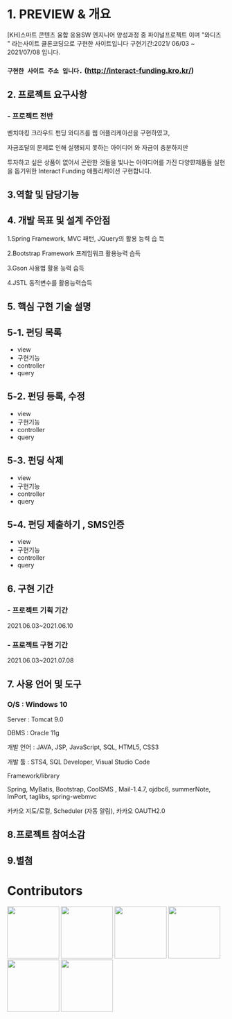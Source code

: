 # 1. PREVIEW & 개요
[KH]스마트 콘텐츠 융합 응용SW 엔지니어 양성과정 중 파이널프로젝트 이며 "와디즈 " 라는사이트 클론코딩으로 구현한 사이트입니다 
구현기간:2021/ 06/03 ~ 2021/07/08 입니다.

### `구현한 사이트 주소 입니다.` (http://interact-funding.kro.kr/)  

## 2. 프로젝트 요구사항

### - 프로젝트 전반

벤치마킹 크라우드 펀딩 와디즈를 웹 어플리케이션을 구현하였고,

자금조달의 문제로 인해 실행되지 못하는 아이디어 와 자금이 충분하지만

투자하고 싶은 상품이 없어서 곤란한 것들을 빛나는 아이디어를 가진 다양햔제품들 실현을 돕기위한 Interact Funding 애플리케이션 구현합니다.

## 3.역할 및 담당기능


## 4. 개발 목표 및 설계 주안점

1.Spring Framework, MVC 패턴, JQuery의 활용 능력 습 득

2.Bootstrap Framework   프레임워크 활용능력 습득

3.Gson 사용법 활용 능력 습득

4.JSTL 동적변수를 활용능력습득

## 5. 핵심 구현 기술 설명

## 5-1. 펀딩 목록

- view
- 구현기능
- controller
- query

## 5-2. 펀딩 등록, 수정

- view
- 구현기능
- controller
- query

## 5-3. 펀딩 삭제

- view
- 구현기능
- controller
- query

## 5-4. 펀딩 제출하기 ,  SMS인증

- view
- 구현기능
- controller
- query

## 6. 구현 기간

### - 프로젝트 기획 기간

2021.06.03~2021.06.10

### - 프로젝트 구현 기간

2021.06.03~2021.07.08

## 7. 사용 언어 및 도구

   ### O/S : Windows 10
   
   Server : Tomcat 9.0
   
   DBMS : Oracle 11g
   
   개발 언어 : JAVA, JSP, JavaScript, SQL, HTML5, CSS3
   
   개발 툴 : STS4, SQL Developer, Visual Studio Code
   
   Framework/library
   
   Spring, MyBatis, Bootstrap, CoolSMS , Mail-1.4.7, ojdbc6, summerNote, ImPort, taglibs, spring-webmvc
   
   카카오 지도/로컬, Scheduler (자동 알림), 카카오 OAUTH2.0

## 8.프로젝트 참여소감


## 9.별첨

# Contributors
[<img src="https://user-images.githubusercontent.com/62824389/124744204-7ac8de80-df59-11eb-86ff-28b65ca19886.jpg" width="120">](https://github.com/kimdia200)
[<img src="https://user-images.githubusercontent.com/62824389/124744203-7ac8de80-df59-11eb-8ca8-db42233b9833.jpg" width="120">](https://github.com/hohyuncheon)
[<img src="https://user-images.githubusercontent.com/62824389/124744193-78668480-df59-11eb-9eae-8e0c67a20689.jpg" width="120">](https://github.com/KIMJOOYEON97)
[<img src="https://user-images.githubusercontent.com/62824389/124744198-7997b180-df59-11eb-9aab-48a4b4939e28.jpg" width="120">](https://github.com/dygksqkr12)
[<img src="https://user-images.githubusercontent.com/62824389/124744201-7a304800-df59-11eb-89ec-e78f9cc84800.jpg" width="120">](https://github.com/onreverse01)
[<img src="https://user-images.githubusercontent.com/62824389/124744200-7a304800-df59-11eb-9ec3-537d0ab215ac.jpg" width="120">](https://github.com/rlwi440)

